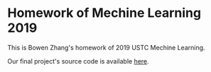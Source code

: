 # Homework of Mechine Learning 2019

This is Bowen Zhang's homework of 2019 USTC Mechine Learning.

Our final project's source code is available [here](https://github.com/yjh1021317464/ML-Face-Verification).